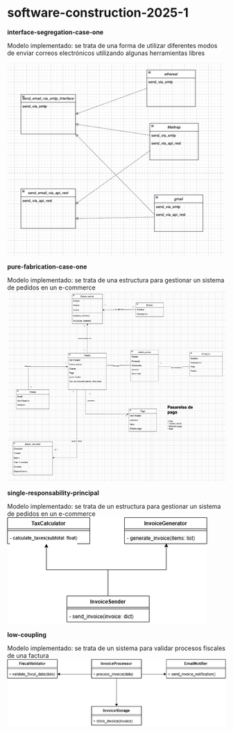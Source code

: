 # software-construction-2025-1

**interface-segregation-case-one**

Modelo implementado:
se trata de una forma de utilizar diferentes modos de enviar correos electrónicos utilizando algunas herramientas libres

![email_management_relations.png](diagrams/email_management_relations.png)

**pure-fabrication-case-one**

Modelo implementado:
se trata de una estructura para gestionar un sistema de pedidos en un e-commerce
![order_management_relations.png](diagrams/order_management_relations.png)


**single-responsability-principal**

Modelo implementado:
se trata de un estructura para gestionar un sistema de pedidos en un e-commerce
![elcetronic-invoice-SRP.drawio.png](diagrams/elcetronic-invoice-SRP.drawio.png)

**low-coupling**

Modelo implementado:
se trata de un sistema para validar procesos fiscales de una factura
![tax-review-Low-Coupling.drawio.png](diagrams/tax-review-Low-Coupling.drawio.png)